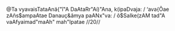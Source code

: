 @Ta vyavaisTataAnä{"î"A DaAtaRr"Aí)"Ana, k(ipaDvaja: /
‘ava{Ôae zAñs$ampaAtae Danauç&âmya paANx"va: /
ô$SaIke(zAM tad"A vaAfyaimad"maAh" mah"Ipatae //20//